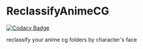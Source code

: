 # ReclassifyAnimeCG

[![Codacy Badge](https://api.codacy.com/project/badge/Grade/e1c5c6bc5a7e4299b6e36db92aea9206)](https://app.codacy.com/gh/zmcx16/ReclassifyAnimeCG?utm_source=github.com&utm_medium=referral&utm_content=zmcx16/ReclassifyAnimeCG&utm_campaign=Badge_Grade_Settings)

reclassify your anime cg folders by character's face
